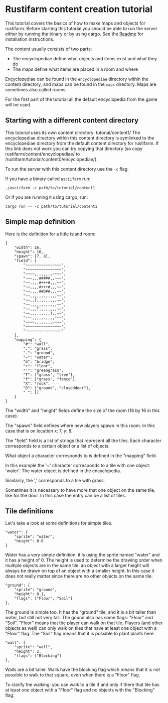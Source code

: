 # Rustifarm content creation tutorial

This tutorial covers the basics of how to make maps and objects for rustifarm.
Before starting this tutorial you should be able to run the server either by running the binary or by using cargo.
See the [Readme](https://github.com/jmdejong/rustifarm/blob/master/README.md#installationrunning) for installation instructions.

The content usually consists of two parts:  
- The encyclopediae define what objects and items exist and what they do
- The maps define what items are placed in a room and where

Encyclopediae can be found in the `encyclopediae` directory within the content directory, and maps can be found in the `maps` directory.
Maps are sometimes also called rooms.

For the first part of the tutorial all the default encyclopedia from the game will be used.

## Starting with a different content directory

This tutorial uses its own content directory: tutorial/content1/
The encyclopediae directory within this content directory is symlinked to the encyclopediae directory from the default content directory for rustifarm.
If this link does not work you can try copying that directory (so copy rustifarm/content/encyclopediae/ to /rustifarm/tutorial/content0/encyclopediae/).

To run the server with this content directory use the `-c` flag.

If you have a binary called `asciifarm` run:

	./asciifarm -c path/to/tutorial/content1

Or if you are running it using cargo, run:

	cargo run -- -c path/to/tutorial/content1

## Simple map definition

Here is the definition for a little island room:

	{
		"width": 16,
		"height": 16,
		"spawn": [7, 8],
		"field": [
			"~~~~~~~~~~~~~~~~",
			"~~~~~~~~~~~~~~~~",
			"~~~~,,,,,,,,~~~~",
			"~~~,,,#####,,~~~",
			"~~,,,,#+++#,,,~~",
			"~~,,,,#+++#,,,~~",
			"~~,,,,##D##,,,~~",
			"~~,,,,,,.,,,,,~~",
			"~~,,T,,,.,,,,,~~",
			"~~,,,,,,.,,,,,~~",
			"~~,,,T,,.,,,,,~~",
			"~~,,,,,,.,,T,,~~",
			"~~~,,,,,.,,,,~~~",
			"~~~~,,,,.,,,~~~~",
			"~~~~~~~~~~~~~~~~",
			"~~~~~~~~~~~~~~~~"
		],
		"mapping": {
			"#": "wall",
			",": "grass",
			".": "ground",
			"~": "water",
			"b": "bridge",
			"+": "floor",
			"'": "greengrass",
			"T": ["grass", "tree"],
			"f": ["grass", "fence"],
			"X": "rock",
			"D": ["ground", "closeddoor"],
			" ": []
		}
	}

The "width" and "height" fields define the size of the room (16 by 16 in this case).

The "spawn" field defines where new players spawn in this room. In this case that is on location x: 7, y: 8.

The "field" field is a list of strings that represent all the tiles.
Each character corresponds to a certain object or a list of objects.

What object a character corresponds to is defined in the "mapping" field.
<!-- Each character in "field" must have a matching enty in "mapping" (otherwise the room can not be loaded). -->

In this example the '~' character corresponds to a tile with one object: 'water'.
The water object is defined in the encyclopedia.

Similarily, the ',' corresponds to a tile with grass.

Sometimes it is necessary to have more that one object on the same tile, like for the door. In this case the entry can be a list of tiles.

## Tile definitions

Let's take a look at some definitions for simple tiles.

	"water": {
		"sprite": "water",
		"height": 0.0
	}

Water has a very simple definition: it is using the sprite named "water" and it has a height of 0.
The height is used to determine the drawing order when multiple objects are in the same tile: an object with a larger height will always be drawn on top of an object with a smaller height.
In this case it does not really matter since there are no other objects on the same tile.

	"ground": {
		"sprite": "ground",
		"height": 0.1,
		"flags": ["Floor", "Soil"]
	},

The ground is simple too.
It has the "ground" tile, and it is a bit taller than water, but still not very tall.
The gound also has some flags: "Floor" and "Soil".
"Floor" means that the player can walk on that tile.
Players (and other objects as well) can only walk on tiles that have at least one object with a "Floor" flag.
The "Soil" flag means that it is possible to plant plants here

	"wall": {
		"sprite": "wall",
		"height": 2,
		"flags": ["Blocking"]
	},

Walls are a bit taller.
Walls have the blocking flag which means that it is not possible to walk to that square, even when there is a "Floor" flag.

To clarify the walking: you can walk to a tile if and only if there that tile has at least one object with a "Floor" flag and no objects with the "Blocking" flag.

